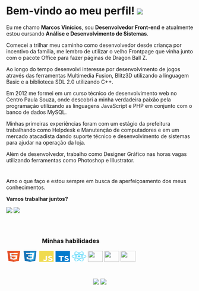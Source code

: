 <h1 align="left">Bem-vindo ao meu perfil! <img src="https://github.githubassets.com/images/mona-loading-dark.gif" width="30"></h1>

<p>Eu me chamo <strong>Marcos Vinícios</strong>, sou <strong>Desenvolvedor Front-end</strong> e atualmente estou cursando <strong>Análise e Desenvolvimento de Sistemas</strong>.</p>
<p>Comecei a trilhar meu caminho como desenvolvedor desde criança por incentivo da família, me lembro de utilizar o velho Frontpage que vinha junto com o pacote Office para fazer páginas de Dragon Ball Z.</p>
<p>Ao longo do tempo desenvolvi interesse por desenvolvimento de jogos através das ferramentas Multimedia Fusion, Blitz3D utilizando a linguagem Basic e a biblioteca SDL 2.0 utilizando C++.</p>
<p>Em 2012 me formei em um curso técnico de desenvolvimento web no Centro Paula Souza, onde descobri a minha verdadeira paixão pela programação utilizando as linguagens JavaScript e PHP em conjunto com o banco de dados MySQL.</p>
<p>Minhas primeiras experiências foram com um estágio da prefeitura trabalhando como Helpdesk e Manutenção de computadores e em um mercado atacadista dando suporte técnico e desenvolvimento de sistemas para ajudar na operação da loja.</p>
<p>Além de desenvolvedor, trabalho como Designer Gráfico nas horas vagas utilizando ferramentas como Photoshop e Illustrator.</p>

#

<p>Amo o que faço e estou sempre em busca de aperfeiçoamento dos meus conhecimentos.</p>

<p><strong>Vamos trabalhar juntos?</strong></p>

<a href="mailto:contato@marcoswolf.com.br"><img src="https://img.shields.io/badge/Gmail-D14836?style=for-the-badge&logo=gmail&logoColor=white"/></a>
<a href="https://www.linkedin.com/in/marcoswolf/" target="_blank" rel="noopener noreferrer"><img src="https://img.shields.io/badge/LinkedIn-0077B5?style=for-the-badge&logo=linkedin&logoColor=white"/></a>

#

<div style="display: inline-block" align="center">
  <h3>Minhas habilidades</h1>
  <img align="center" height="30" width="40" src="https://raw.githubusercontent.com/devicons/devicon/master/icons/html5/html5-original.svg">
  <img align="center" height="30" width="40" src="https://raw.githubusercontent.com/devicons/devicon/master/icons/css3/css3-original.svg">
  <img align="center" height="30" width="40" src="https://raw.githubusercontent.com/devicons/devicon/master/icons/javascript/javascript-plain.svg">
  <img align="center" height="30" width="40" src="https://raw.githubusercontent.com/devicons/devicon/master/icons/typescript/typescript-plain.svg">
  <img align="center" height="30" width="40" src="https://raw.githubusercontent.com/devicons/devicon/master/icons/react/react-original.svg">
  <img align="center" height="30" width="40" src="https://user-images.githubusercontent.com/26293082/221216837-93f1fd7c-5926-43f6-bc47-70b6b50ad1d8.svg">
  <img align="center" height="30" width="40" src="https://user-images.githubusercontent.com/26293082/221216721-d00707b2-ab5b-41bf-9d81-bb988b06bfd6.svg">
  <img align="center" height="30" width="40" src="https://user-images.githubusercontent.com/26293082/221216393-cd1e658a-23c9-426f-9f37-19bca40a0f89.svg">
</div><br/>

<br/><div align="center">
  <img height="180em" src="https://github-readme-stats.vercel.app/api?username=marcoswolf&show_icons=true&theme=midnight-purple">
  <img height="180em" src="https://github-readme-stats.vercel.app/api/top-langs/?username=marcoswolf&layout=compact&langs_count=7&theme=midnight-purple"/>
</div>
